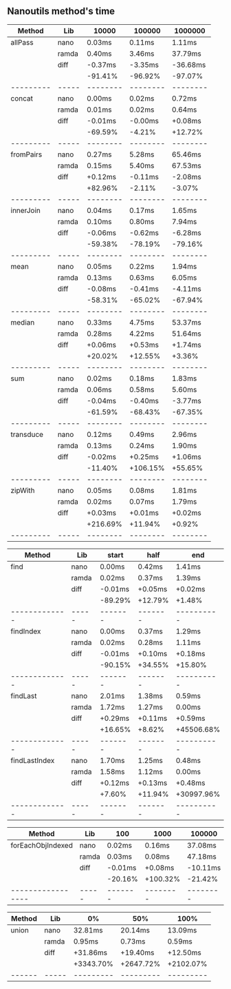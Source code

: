 ## Nanoutils method's time
| Method    | Lib   |    10000 |   100000 |  1000000 |
| --------- | ----- | -------- | -------- | -------- |
| allPass   | nano  |   0.03ms |   0.11ms |   1.11ms |
|           | ramda |   0.40ms |   3.46ms |  37.79ms |
|           | diff  |  -0.37ms |  -3.35ms | -36.68ms |
|           |       |  -91.41% |  -96.92% |  -97.07% |
| --------- | ----- | -------- | -------- | -------- |
| concat    | nano  |   0.00ms |   0.02ms |   0.72ms |
|           | ramda |   0.01ms |   0.02ms |   0.64ms |
|           | diff  |  -0.01ms |  -0.00ms |  +0.08ms |
|           |       |  -69.59% |   -4.21% |  +12.72% |
| --------- | ----- | -------- | -------- | -------- |
| fromPairs | nano  |   0.27ms |   5.28ms |  65.46ms |
|           | ramda |   0.15ms |   5.40ms |  67.53ms |
|           | diff  |  +0.12ms |  -0.11ms |  -2.08ms |
|           |       |  +82.96% |   -2.11% |   -3.07% |
| --------- | ----- | -------- | -------- | -------- |
| innerJoin | nano  |   0.04ms |   0.17ms |   1.65ms |
|           | ramda |   0.10ms |   0.80ms |   7.94ms |
|           | diff  |  -0.06ms |  -0.62ms |  -6.28ms |
|           |       |  -59.38% |  -78.19% |  -79.16% |
| --------- | ----- | -------- | -------- | -------- |
| mean      | nano  |   0.05ms |   0.22ms |   1.94ms |
|           | ramda |   0.13ms |   0.63ms |   6.05ms |
|           | diff  |  -0.08ms |  -0.41ms |  -4.11ms |
|           |       |  -58.31% |  -65.02% |  -67.94% |
| --------- | ----- | -------- | -------- | -------- |
| median    | nano  |   0.33ms |   4.75ms |  53.37ms |
|           | ramda |   0.28ms |   4.22ms |  51.64ms |
|           | diff  |  +0.06ms |  +0.53ms |  +1.74ms |
|           |       |  +20.02% |  +12.55% |   +3.36% |
| --------- | ----- | -------- | -------- | -------- |
| sum       | nano  |   0.02ms |   0.18ms |   1.83ms |
|           | ramda |   0.06ms |   0.58ms |   5.60ms |
|           | diff  |  -0.04ms |  -0.40ms |  -3.77ms |
|           |       |  -61.59% |  -68.43% |  -67.35% |
| --------- | ----- | -------- | -------- | -------- |
| transduce | nano  |   0.12ms |   0.49ms |   2.96ms |
|           | ramda |   0.13ms |   0.24ms |   1.90ms |
|           | diff  |  -0.02ms |  +0.25ms |  +1.06ms |
|           |       |  -11.40% | +106.15% |  +55.65% |
| --------- | ----- | -------- | -------- | -------- |
| zipWith   | nano  |   0.05ms |   0.08ms |   1.81ms |
|           | ramda |   0.02ms |   0.07ms |   1.79ms |
|           | diff  |  +0.03ms |  +0.01ms |  +0.02ms |
|           |       | +216.69% |  +11.94% |   +0.92% |
| --------- | ----- | -------- | -------- | -------- |

| Method        | Lib   |   start |    half |        end |
| ------------- | ----- | ------- | ------- | ---------- |
| find          | nano  |  0.00ms |  0.42ms |     1.41ms |
|               | ramda |  0.02ms |  0.37ms |     1.39ms |
|               | diff  | -0.01ms | +0.05ms |    +0.02ms |
|               |       | -89.29% | +12.79% |     +1.48% |
| ------------- | ----- | ------- | ------- | ---------- |
| findIndex     | nano  |  0.00ms |  0.37ms |     1.29ms |
|               | ramda |  0.02ms |  0.28ms |     1.11ms |
|               | diff  | -0.01ms | +0.10ms |    +0.18ms |
|               |       | -90.15% | +34.55% |    +15.80% |
| ------------- | ----- | ------- | ------- | ---------- |
| findLast      | nano  |  2.01ms |  1.38ms |     0.59ms |
|               | ramda |  1.72ms |  1.27ms |     0.00ms |
|               | diff  | +0.29ms | +0.11ms |    +0.59ms |
|               |       | +16.65% |  +8.62% | +45506.68% |
| ------------- | ----- | ------- | ------- | ---------- |
| findLastIndex | nano  |  1.70ms |  1.25ms |     0.48ms |
|               | ramda |  1.58ms |  1.12ms |     0.00ms |
|               | diff  | +0.12ms | +0.13ms |    +0.48ms |
|               |       |  +7.60% | +11.94% | +30997.96% |
| ------------- | ----- | ------- | ------- | ---------- |

| Method            | Lib   |     100 |     1000 |   100000 |
| ----------------- | ----- | ------- | -------- | -------- |
| forEachObjIndexed | nano  |  0.02ms |   0.16ms |  37.08ms |
|                   | ramda |  0.03ms |   0.08ms |  47.18ms |
|                   | diff  | -0.01ms |  +0.08ms | -10.11ms |
|                   |       | -20.16% | +100.32% |  -21.42% |
| ----------------- | ----- | ------- | -------- | -------- |

| Method | Lib   |        0% |       50% |      100% |
| ------ | ----- | --------- | --------- | --------- |
| union  | nano  |   32.81ms |   20.14ms |   13.09ms |
|        | ramda |    0.95ms |    0.73ms |    0.59ms |
|        | diff  |  +31.86ms |  +19.40ms |  +12.50ms |
|        |       | +3343.70% | +2647.72% | +2102.07% |
| ------ | ----- | --------- | --------- | --------- |
